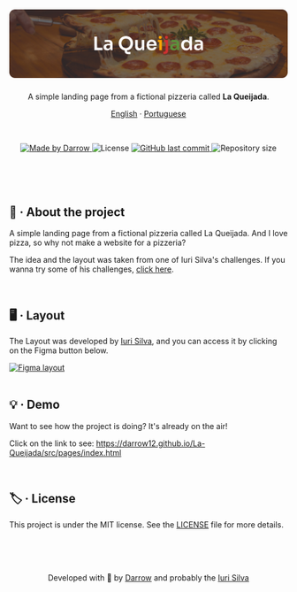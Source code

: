 <h1 align="center">
  <img alt="La Queijada Logo" title="La Queijada Logo" src="./public/images/la-queijada.png" />
</h1>

<p align="center">
A simple landing page from a fictional pizzeria called <strong>La Queijada</strong>.

<p align="center">
  <a href="README.md">English</a>
  ·
  <a href="README-pt.md">Portuguese</a>
</p>

<br>

<p align="center">

  <a href="https://github.com/darrow12">
    <img src="https://img.shields.io/static/v1?label=Made by&message=Darrow&color=5965e0&labelColor=000000&style=<STYLE>&logo=github" alt="Made by Darrow" title="Made by Darrow">
  </a>

  <img src="https://img.shields.io/static/v1?label=License&message=MIT&color=5965e0&labelColor=000000&style=<STYLE>&logo=" alt="License" title="License">

  <a href="https://github.com/darrow12/La-Queijada/commits/main">
    <img alt="GitHub last commit" src="https://img.shields.io/github/last-commit/darrow12/La-Queijada?label=Last commit&color=5965e0&labelColor=000000">
  </a>

  <img alt="Repository size" src="https://img.shields.io/github/repo-size/darrow12/La-Queijada?label=Repository size&color=5965e0&labelColor=000000">
</p>

<br>
<br>
<br>

## 📃 · About the project

A simple landing page from a fictional pizzeria called La Queijada. And I love pizza, so why not make a website for a pizzeria?

The idea and the layout was taken from one of Iuri Silva's challenges.
If you wanna try some of his challenges, <a href="https://www.figma.com/file/Yb9IBH56g7T1hdIyZ3BMNO/Desafios---Codel%C3%A2ndia?node-id=624%3A2">click here</a>.

<br>

## 🖥 · Layout

The Layout was developed by <a href="https://www.instagram.com/iuricode/">Iuri Silva</a>, and you can access it by clicking on the Figma button below.

<a href="https://www.figma.com/file/Yb9IBH56g7T1hdIyZ3BMNO/Desafios---Codel%C3%A2ndia?node-id=31037%3A2">
  <img alt="Figma layout" src="https://img.shields.io/badge/figma%20-%236E40C9.svg?color=000000&style=for-the-badge&logo=figma&logoColor=dark-orange"/>
</a>

<br>
<br>

## 💡 · Demo

Want to see how the project is doing? It's already on the air!

Click on the link to see: https://darrow12.github.io/La-Queijada/src/pages/index.html

<br>

## 🏷️ · License

This project is under the MIT license. See the <a href="https://github.com/darrow12/La-Queijada/blob/main/LICENSE">LICENSE</a> file for more details.

<br>
<br>
<br>


<p align="center">Developed with 💜 by <a href="https://github.com/Darrooooow">Darrow</a> and probably the <a href="http://iuricode.com/">Iuri Silva</a></p>